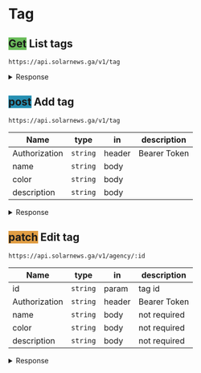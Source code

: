 # **Tag**

<style>
    article .method {text-transform: uppercase; padding:6px; border-radius: 10px; font-weight: 700; color: white;}
    ul .method {text-transform: uppercase; padding:4px; border-radius: 8px; font-weight: 700; font-size: 11px; color: white;}
    .get  {background-color: #6bbd5b;}
    .post {background-color: #268fb2;}
    .patch {background-color: #e09d43;}
    .delete {background-color: #d96367;}
    .round {padding: 0 9px; margin-right: 5px;}
</style>

## <span class="get method">Get</span> **List tags**

`https://api.solarnews.ga/v1/tag`

<details>
  <summary>Response</summary>

<span class="get method round"></span> **200: OK**

```json
{
  "result": [
    {
      "_id": "612b965352be8d8ccda8c87a",
      "name": "launch",
      "color": "ff0000",
      "description": "Tag for launch news"
    }
  ]
}
```

</details>

## <span class="post method">post</span> **Add tag**

`https://api.solarnews.ga/v1/tag`

| Name          | type     | in     | description  |
| ------------- | -------- | ------ | ------------ |
| Authorization | `string` | header | Bearer Token |
| name          | `string` | body   |              |
| color         | `string` | body   |              |
| description   | `string` | body   |              |

<details>
  <summary>Response</summary>

<span class="get method round"></span> **201: Created**

```json
{
  "inserted_id": "612b849528ea7d0035cada2c"
}
```

<span class="delete method round"></span> **400: Bad Request**

```json
{
  "name": "ValidationError",
  "message": "Validation Failed",
  "details": [
    {
      "name": "\"name\" is required"
    }
  ]
}
```

<span class="delete method round"></span> **401: Unauthorized**

```json
Unauthorized
```

</details>

## <span class="patch method">patch</span> **Edit tag**

`https://api.solarnews.ga/v1/agency/:id`

| Name          | type     | in     | description  |
| ------------- | -------- | ------ | ------------ |
| id            | `string` | param  | tag id       |
| Authorization | `string` | header | Bearer Token |
| name          | `string` | body   | not required |
| color         | `string` | body   | not required |
| description   | `string` | body   | not required |

<details>
  <summary>Response</summary>

<span class="get method round"></span> **200: OK**

```json
{
  "edited_obj": {
    "_id": "610ae608613feab861302c70",
    "name": "Launch",
    "color": "ffffff",
    "description": "Tag for launch news"
  }
}
```

<span class="delete method round"></span> **400: Bad Request**

```json
{
  "name": "ValidationError",
  "message": "Validation Failed",
  "details": [
    {
      "title": "\"title\" is not allowed"
    }
  ]
}
```

<span class="delete method round"></span> **404: Not Found**

```json
{
  "message": "tag not found"
}
```

<span class="delete method round"></span> **401: Unauthorized**

```json
Unauthorized
```

</details>
